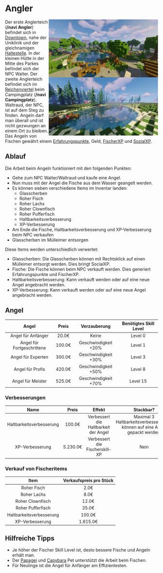 # Angler

<img align="right" width="360" eight="340" src="../../../assets/image/nebenjobs/anglerdowntown.png">
<img align="right" width="360" eight="340" src="../../../assets/image/nebenjobs/anglerreichenviertel.png">

Der erste Anglerteich (**/navi Angler**) befindet sich in [Downtown](../../pages/gebiete/downtown.md), nahe der Uniklinik und der gleichnamigen [Haltestelle](../../pages/öpnv/bus.md). In der kleinen Hütte in der Mitte des Parkes befindet sich der NPC 
Walter. Der zweite Anglerteich befindet sich im [Reichenviertel](../../pages/gebiete/reichenviertel.md) beim Campingplatz (**/navi Campingplatz**). Waltraud, der NPC, ist auf dem Steg zu finden. Angeln darf man überall und ist nicht gezwungen an einem Ort zu bleiben. Das Angeln von Fischen gewährt einem [Erfahrungspunkte](../../pages/allgemein/level.md), Geld, [FischerXP](../../pages/skills/fischer.md) und [SozialXP](../../pages/skills/social.md). 

## Ablauf
Die Arbeit beim Angeln funktioniert mit den folgenden Punkten:

- Gehe zum NPC Walter/Waltraud und kaufe eine Angel. 
- Nun muss mit der Angel die Fische aus dem Wasser geangelt werden.
- Es können sieben verschiedene Items im Inventar landen: 
    - Glasscherben 
    - Roher Fisch
    - Roher Lachs
    - Roher Clownfisch
    - Roher Pufferfisch
    - Haltbarkeitsverbesserung
    - XP-Verbesserung
- Am Ende die Fische, Haltbarkeitsverbesserung und XP-Verbesserung beim NPC verkaufen
- Glasscherben im Mülleimer entsorgen

Diese Items werden unterschiedlich verwertet: 

* Glasscherben: Die Glasscherben können mit Rechtsklick auf einen Mülleimer entsorgt werden. Dies bringt SocialXP.
* Fische: Die Fische können beim NPC verkauft werden. Dies generiert Erfahrungspunkte und FischerXP.
* Haltbarkeitsverbesserung: Kann verkauft werden oder auf eine neue Angel angebracht werden.
* XP-Verbesserung: Kann verkauft werden oder auf eine neue Angel angebracht werden.

## Angel
| Angel | Preis | Verzauberung | Benötígtes Skill Level |
| :-: | :-: | :-: | :-: |
| Angel für Anfänger | 20.0€ | Keine | Level 0 |
| Angel für Fortgeschrittene | 100.0€ | Geschwindigkeit +20% | Level 1 |
| Angel für Experten | 300.0€ |  Geschwindigkeit +30% | Level 3 |
| Angel für Profis | 420.0€ |  Geschwindigkeit +50% | Level 8 |
| Angel für Meister | 525.0€ |  Geschwindigkeit +70% | Level 15 |

### Verbesserungen
| Name | Preis | Effekt | Stackbar? |
| :-: | :-: | :-: | :-: |
| Haltbarkeitsverbesserung	| 100.0€ | Verbessert die Haltbarkeit der Angel | Maximal 3 Haltbarkeitsverbesserungen können auf eine Angel gepackt werden. |
| XP-Verbesserung | 5.230.0€ | Verbessert die Fischerskill-XP | Nein |

### Verkauf von Fischeritems

| Item | Verkaufspreis pro Stück |
|:-:|:-:|
| Roher Fisch | 2.0€ |
| Roher Lachs | 8.0€ |
| Roher Clownfisch | 12.0€ |
| Roher Pufferfisch | 35.0€ |
| Haltbarkeitsverbesserung | 100.0€ |
| XP-Verbesserung | 1.615.0€ |

## Hilfreiche Tipps

* Je höher der Fischer Skill Level ist, desto bessere Fische und Angeln erhält man.
* Der [Papagei](../../pages/pets/fledermaus.md) und [Capybara](../../pages/pets/capybara.md) Pet unterstützt die Arbeit beim Fischen.
* Für Neulinge ist die Angel für Anfänger am Effizientesten.

